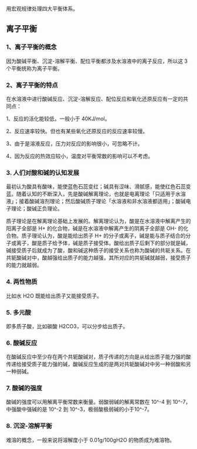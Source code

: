 用宏观规律处理四大平衡体系。

## 离子平衡

### 1、离子平衡的概念
因为酸碱平衡、沉淀-溶解平衡、配位平衡都涉及水溶液中的离子反应，所以这 3 个平衡统称为离子平衡。

### 2、离子平衡的特点
在水溶液中进行酸碱反应、沉淀-溶解反应、配位反应和氧化还原反应有一定的共同点：

1、反应的活化能较低，一般小于 40KJ/mol。

2、反应速率较快。但也有某些氧化还原反应的反应速率较慢。

3、由于是溶液反应，压力对反应的影响很小，可忽略不计。

4、因为反应的热效应较小，温度对平衡常数的影响可以不考虑。

### 3. 人们对酸和碱的认知发展
最初认为酸具有酸味，能使蓝色石蕊变红；碱具有涩味、滑腻感，能使红色石蕊变蓝。随着认知的不断深入，先是酸碱解离理论，也就是电离理论「只适用于水溶液」；接着酸碱溶剂理论；然后酸碱质子理论「水溶液和非水溶液都适用」；酸碱电子理论；酸碱正负理论。

质子理论是在解离理论基础上发展的。解离理论认为，酸是在水溶液中解离产生的阳离子全部是 H+ 的化合物，碱是在水溶液中解离产生的阴离子全部是 OH- 的化合物。质子理论认为，酸是能给出质子 H+ 的分子或离子，碱是能与质子结合的分子或离子，酸是质子给予体，碱是质子接受体。酸给出质子后剩下的部分就是碱，碱接受质子后就成为了酸，酸和碱这种质子的接受关系也称为酸碱的共轭关系。在共轭酸碱对中，酸越强给出质子的能力越强，其所对应的共轭碱就越弱，接受质子的能力就越弱。

### 4. 两性物质
比如水 H2O 既能给出质子又能接受质子。

### 5. 多元酸
即多质子酸，比如碳酸 H2CO3，可以分步给出质子。

### 6. 酸碱反应
在酸碱反应中至少存在两个共轭酸碱对，质子传递的方向是从给出质子能力强的酸传递给接受质子能力强的碱，酸碱反应生成的是两对共轭酸碱对中另一种弱酸和另一种弱碱。

### 7. 酸碱的强度
酸碱的强度可以用解离平衡常数来衡量。弱酸弱碱的解离常数在 10^-4 到 10^-7，中强酸中强碱的是 10^-2 到 10^-3，极弱酸极弱碱的小于10^-7。

### 8. 沉淀-溶解平衡
难溶的概念，一般来说将溶解度小于 0.01g/100gH2O 的物质成为难溶物。
